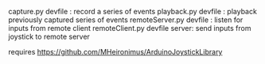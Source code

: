 capture.py devfile            : record a series of events
playback.py devfile           : playback previously captured series of events
remoteServer.py devfile       : listen for inputs from remote client
remoteClient.py devfile server: send inputs from joystick to remote server

requires https://github.com/MHeironimus/ArduinoJoystickLibrary
